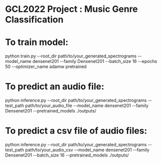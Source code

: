 # GCL2022 Project : Music Genre Classification

# To train model:

  python train.py --root_dir path/to/your_generated_spectrograms --model_name densenet201 --family Densenet201 --batch_size 16 --epochs 50 --optimizer_name adamw pretrained 
  
# To predict an audio file:

  python inference.py --root_dir path/to/your_generated_spectrograms --test_path path/to/your_audio_file --model_name densenet201 --family Densenet201 --pretrained_models ./outputs/
  
# To predict a csv file of audio files:

  python inference.py --root_dir path/to/your_generated_spectrograms --test_path path/to/your_audio_csv --model_name densenet201 --family Densenet201 --batch_size 16 --pretrained_models ./outputs/
  
